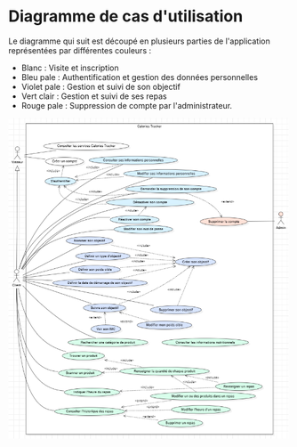 # Diagramme de cas d'utilisation

Le diagramme qui suit est découpé en plusieurs parties de l'application représentées par différentes couleurs :

- Blanc : Visite et inscription
- Bleu pale : Authentification et gestion des données personnelles
- Violet pale : Gestion et suivi de son objectif
- Vert clair : Gestion et suivi de ses repas
- Rouge pale : Suppression de compte par l'administrateur.

![Diagramme de cas d'utilisation](../../assets/images/use-case.PNG)